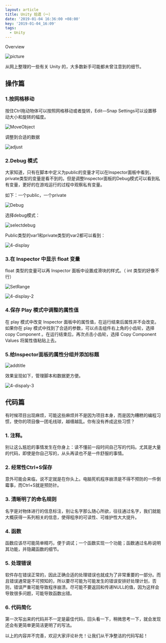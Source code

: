 ```yaml
---
layout: article
title: Unity 拾遗（一）
date: '2019-01-04 16:36:00 +08:00'
key: '2019-01-04_16:09'
tags:
  - Unity
---
```


Overview

![picture](/images/2018/09/post-hi-DinoTossing.jpg)

从网上整理的一些有关 Unity 的，大多数新手可能都未曾注意到的细节。

<!--more-->

## 操作篇

### 1.按网格移动

按住Ctrl拖动物体可以按照网格移动或者旋转，Edit—Snap Settings可以设置移动大小和旋转的幅度。

![MoveObject](/images/2019/01/ctrlMove.png)

调整到合适的数据

![adjust](/images/2019/01/adjust.png)

### 2.Debug 模式

大家知道，只有在脚本中定义为public的变量才可以在Inspector面板中看到，private类型的变量是看不到的。但是调整Inspector面板的Debug模式可以看到私有变量，更好的在游戏运行的过程中观察私有变量。

如下：一个public，一个private

![Debug](/images/2019/01/debug.png)

选择debug模式：

![selectdebug](/images/2019/01/selectdebug.png)

Public类型的var1和private类型的var2都可以看到：

![4-display](/images/2019/01/4-display.png)

### 3.在 Inspector 中显示 float 变量

float 类型的变量可以再 Inspector 面板中设置成滑块的样式。（ int 类型的好像不行）

![SetRange](/images/2019/01/setrange.png)

![4-display-2](/images/2019/01/4-display-2.png)

### 4.保存 Play 模式中调整的属性值

在 play 模式中改变 Inspector 面板中的属性值，在运行结束后属性并不会改变。如果你在 play 模式中找到了合适的参数，可以点击组件右上角的小齿轮，选择 copy Component 。在运行结束后，再次点击小齿轮，选择 Copy Component Values 将属性值粘贴上去。

### 5.给Inspector面板的属性分组并添加标题

![addtitle](/images/2019/01/addtitle.png)

效果呈现如下，管理脚本和数据更方便。

![4-dispaly-3](/images/2019/01/4-dispaly-3.png)

## 代码篇

有时候项目出现麻烦，可能这些麻烦并不是因为项目本身，而是因为糟糕的编程习惯，使你的项目像一团毛线球，越缠越乱。你有没有养成这些习惯？

### 1. 注释。

别让这么尴尬的事情发生在你身上：读不懂前一段时间自己写的代码。尤其是大量的代码，即使是你自己写的，从头再读也不是一件舒服的事情。

### 2. 经常性Ctrl+S保存

意外可能会来临，说不定就是在你头上。电脑死机程序崩溃是不得不预防的一件倒霉事，而Ctrl+S就是预防针。

### 3. 清晰明了的命名规则

名字是对物体进行的信息标注，别让名字那么随心所欲，往往通过名字，我们就能大概获得一系列相关的信息，使得程序的可读性、可维护性大大提升。

### 4. 函数

函数应该尽可能简单精巧，便于调试；一个函数实现一个功能；函数通过名称说明其功能，并隐藏函数的细节。

### 5. 处理错误

软件存在错误正常的，因此正确合适的处理错误也就成为了非常重要的一部分。而且错误通常是不可预知的，所以要尽可能为可能发生的错误安排好处理计划，否则，错误严重可能导致程序崩溃。尽可能不要返回和传递NULL的值，因为这样会导致很多问题，可能导致函数出错。

### 6. 代码简化

第一次写出来的代码并不一定是最佳代码，回头看一下，稍微思考一下，就会发现还会有更简单更简洁更明了的写法。

以上的内容并不完善，欢迎大家评论补充！让我们从干净整洁的代码写起！
